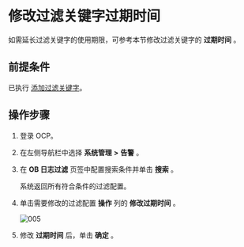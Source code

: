 修改过滤关键字过期时间 
================================

如需延长过滤关键字的使用期限，可参考本节修改过滤关键字的 **过期时间** 。

前提条件 
-------------------------

已执行 [添加过滤关键字](../9.use-alert-management/17.add-filter-keywords.md)。

操作步骤 
-------------------------

1. 登录 OCP。

   

2. 在左侧导航栏中选择 **系统管理** **\>** **告警** 。

   

3. 在 **OB 日志过滤** 页签中配置搜索条件并单击 **搜索** 。

   系统返回所有符合条件的过滤配置。
   

4. 单击需要修改的过滤配置 **操作** 列的 **修改过期时间** 。

   ![005](https://help-static-aliyun-doc.aliyuncs.com/assets/img/zh-CN/0329060261/p271507.png)

   

5. 修改 **过期时间** 后，单击 **确定** 。

   



